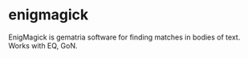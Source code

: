 # enigmagick
EnigMagick is gematria software for finding matches in bodies of text. Works with EQ, GoN.

